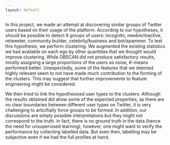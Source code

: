 ```yaml
---
layout: default
---
```


In this project, we made an attempt at discovering similar groups of Twitter users based on their usage of the platform. According to our hypotheses, it should be possible to detect 6 groups of users: incognito, newbie/inactive, retweeter, community builder, celebrity/business and bot/spammer. To test this hypothesis, we perform clustering. We augmented the existing statistics we had available on each ego by other quantities that we thought would improve clustering. While DBSCAN did not produce satisfactory results, mostly assigning a large proportions of the users as noise, $K$-means performed better. Unexpectedly, some of the features that we deemed highly relevant seem to not have made much contribution to the forming of the clusters. This may suggest that further improvements to feature engineering might be considered.

We then tried to link the hypothesised user types to the clusters. Although the results obtained did show some of the expected properties, as there are no clear boundaries between different user types on Twitter, it is very challenging to articifially force groups to be formed. In addition, our discussions are simply possible interpretations but they might not correspond to the truth. In fact, there is no ground truth in the data (hence the need for unsupervised learning), however, one might want to verify the performance by collecting labelled data. But even then, labelling may be subjective even if we had the full profiles at hand. 